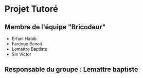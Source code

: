 # Projet Tutoré
## Membre de l'équipe "Bricodeur" 
 - Erfani Habib
 - Fardoux Benoit
 - Lemattre Baptiste
 - Sin Victor
## Responsable du groupe : Lemattre baptiste